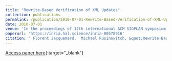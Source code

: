 ```yaml
---
title: "Rewrite-Based Verification of XML Updates"
collection: publications
permalink: /publication/2010-07-01-Rewrite-Based-Verification-of-XML-Updates
date: 2010-07-01
venue: 'In the proceedings of 12th international ACM SIGPLAN symposium on Principles and practice of declarative programming (PPDP)'
paperurl: 'https://inria.hal.science/inria-00578916'
citation: ' Florent Jacquemard,  Michael Rusinowitch, &quot;Rewrite-Based Verification of XML Updates.&quot; In the proceedings of 12th international ACM SIGPLAN symposium on Principles and practice of declarative programming (PPDP), 2010.'
---
```

[Access paper here](https://inria.hal.science/inria-00578916){:target="_blank"}
